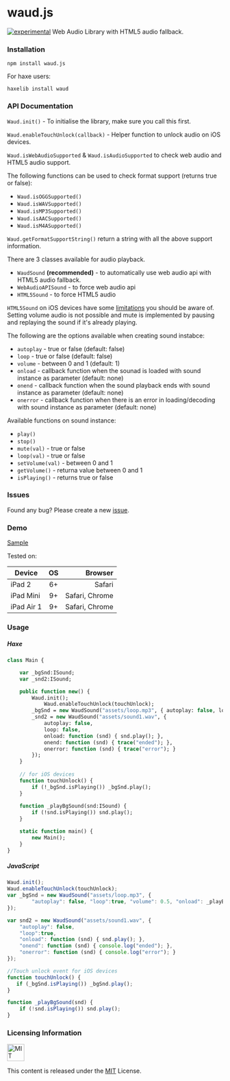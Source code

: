 # waud.js
[![experimental](http://badges.github.io/stability-badges/dist/experimental.svg)](http://github.com/badges/stability-badges)
Web Audio Library with HTML5 audio fallback. 

### Installation ###

`npm install waud.js`

For haxe users:

`haxelib install waud`

### API Documentation ###

`Waud.init()` - To initialise the library, make sure you call this first.

`Waud.enableTouchUnlock(callback)` - Helper function to unlock audio on iOS devices.

`Waud.isWebAudioSupported` & `Waud.isAudioSupported` to check web audio and HTML5 audio support.

The following functions can be used to check format support (returns true or false):

- `Waud.isOGGSupported()`
- `Waud.isWAVSupported()`
- `Waud.isMP3Supported()`
- `Waud.isAACSupported()`
- `Waud.isM4ASupported()`

`Waud.getFormatSupportString()` return a string with all the above support information.

There are 3 classes available for audio playback.

- `WaudSound` **(recommended)** - to automatically use web audio api with HTML5 audio fallback.
- `WebAudioAPISound` - to force web audio api
- `HTML5Sound` - to force HTML5 audio

`HTML5Sound` on iOS devices have some [limitations](https://developer.apple.com/library/safari/documentation/AudioVideo/Conceptual/Using_HTML5_Audio_Video/Device-SpecificConsiderations/Device-SpecificConsiderations.html) you should be aware of. Setting volume audio is not possible and mute is implemented by pausing and replaying the sound if it's already playing.

The following are the options available when creating sound instabce:

- `autoplay` - true or false (default: false)
- `loop` - true or false (default: false)
- `volume` - between 0 and 1 (default: 1)
- `onload` - callback function when the sounad is loaded with sound instance as parameter (default: none)
- `onend` - callback function when the sound playback ends with sound instance as parameter (default: none)
- `onerror` - callback function when there is an error in loading/decoding with sound instance as parameter (default: none)

Available functions on sound instance:

- `play()`
- `stop()`
- `mute(val)` - true or false
- `loop(val)` - true or false
- `setVolume(val)` - between 0 and 1
- `getVolume()` - returna value between 0 and 1
- `isPlaying()` - returns true or false

### Issues ###

Found any bug? Please create a new [issue](https://github.com/adireddy/waud/issues/new).

### Demo ###

[Sample](http://adireddy.github.io/demos/waud/)

Tested on:

| Device        | OS            | Browser        |
| ------------- |:-------------:| --------------:|
| iPad 2        | 6+            | Safari         |
| iPad Mini     | 9+            | Safari, Chrome |
| iPad Air 1    | 9+            | Safari, Chrome |

### Usage ###

##### Haxe #####

```haxe
class Main {

	var _bgSnd:ISound;
	var _snd2:ISound;

	public function new() {
		Waud.init();
        	Waud.enableTouchUnlock(touchUnlock);
		_bgSnd = new WaudSound("assets/loop.mp3", { autoplay: false, loop: true, volume: 0.5, onload: _playBgSound });
		_snd2 = new WaudSound("assets/sound1.wav", {
			autoplay: false,
			loop: false,
			onload: function (snd) { snd.play(); },
			onend: function (snd) { trace("ended"); },
			onerror: function (snd) { trace("error"); }
		});
	}
	
	// for iOS devices
    function touchUnlock() {
    	if (!_bgSnd.isPlaying()) _bgSnd.play();
    }
    
    function _playBgSound(snd:ISound) {
    	if (!snd.isPlaying()) snd.play();
    }

	static function main() {
		new Main();
	}
}
```

##### JavaScript #####

```js
Waud.init();
Waud.enableTouchUnlock(touchUnlock);
var _bgSnd = new WaudSound("assets/loop.mp3", {
        "autoplay": false, "loop":true, "volume": 0.5, "onload": _playBgSound
});

var snd2 = new WaudSound("assets/sound1.wav", {
    "autoplay": false,
    "loop":true,
    "onload": function (snd) { snd.play(); },
    "onend": function (snd) { console.log("ended"); },
    "onerror": function (snd) { console.log("error"); }
});

//Touch unlock event for iOS devices
function touchUnlock() {
   if (_bgSnd.isPlaying()) _bgSnd.play();
}

function _playBgSound(snd) {
	if (!snd.isPlaying()) snd.play();
}
```

### Licensing Information ###

<a rel="license" href="http://opensource.org/licenses/MIT">
<img alt="MIT license" height="40" src="http://upload.wikimedia.org/wikipedia/commons/c/c3/License_icon-mit.svg" /></a>

This content is released under the [MIT](http://opensource.org/licenses/MIT) License.
